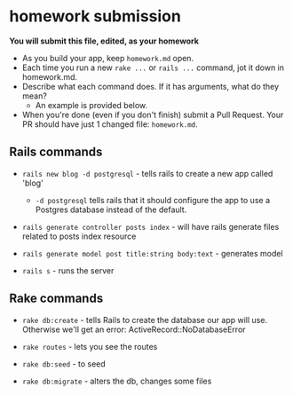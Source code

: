 # homework submission

**You will submit this file, edited, as your homework**

* As you build your app, keep `homework.md` open.  
* Each time you run a new `rake ...` or `rails ...` command, jot it down in homework.md.  
* Describe what each command does.  If it has arguments, what do they mean?
  * An example is provided below.
* When you're done (even if you don't finish) submit a Pull Request.  Your PR should have just 1 changed file: `homework.md`.


## Rails commands

* `rails new blog -d postgresql` - tells rails to create a new app called 'blog'
  * `-d postgresql` tells rails that it should configure the app to use a Postgres database instead of the default.

* `rails generate controller posts index` - will have rails generate files related to posts index resource

* `rails generate model post title:string body:text` - generates model
* `rails s` - runs the server





## Rake commands

* `rake db:create` - tells Rails to create the database our app will use. Otherwise we'll get an error: ActiveRecord::NoDatabaseError

* `rake routes` - lets you see the routes
* `rake db:seed` - to seed

* `rake db:migrate` - alters the db, changes some files
